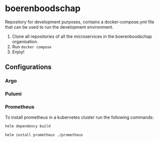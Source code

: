 # boerenboodschap

Repository for development purposes, contains a docker-compose.yml file that can be used to run the development environment.

1. Clone all repositories of all the microservices in the boerenboodschap organisation.
2. Run `docker compose`
3. Enjoy!

## Configurations

### Argo

### Pulumi

### Prometheus

To install prometheus in a kubernetes cluster run the following commands:

```bash
helm dependency build
```

```bash
helm install prometheus ./prometheus
```
